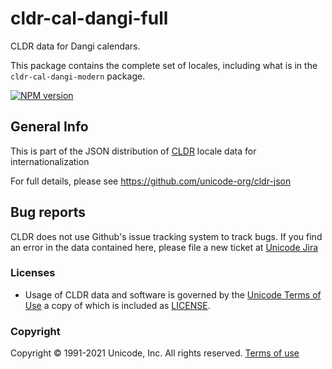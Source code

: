 # cldr-cal-dangi-full

CLDR data for Dangi calendars.

This package contains the complete set of locales, including what is in the `cldr-cal-dangi-modern` package.


[![NPM version](https://img.shields.io/npm/v/cldr-cal-dangi-full.svg?style=flat)](https://www.npmjs.org/package/cldr-cal-dangi-full)

## General Info

This is part of the JSON distribution of [CLDR](http://cldr.unicode.org/)
locale data for internationalization

For full details, please see <https://github.com/unicode-org/cldr-json>

## Bug reports

CLDR does not use Github's issue tracking system to track bugs.  If you find an error in
the data contained here, please file a new ticket at [Unicode Jira](https://unicode-org.atlassian.net/projects/CLDR/issues)

### Licenses

- Usage of CLDR data and software is governed by the [Unicode Terms of Use](http://www.unicode.org/copyright.html)
a copy of which is included as [LICENSE](./LICENSE).

### Copyright

Copyright &copy; 1991-2021 Unicode, Inc.
All rights reserved.
[Terms of use](http://www.unicode.org/copyright.html)
